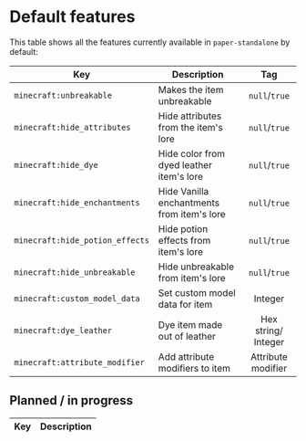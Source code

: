 # Default features

This table shows all the features currently available in `paper-standalone` by default:

| Key                             | Description                                |           Tag           |
|---------------------------------|--------------------------------------------|:-----------------------:|
| `minecraft:unbreakable`         | Makes the item unbreakable                 |      `null`/`true`      |
| `minecraft:hide_attributes`     | Hide attributes from the item's lore       |      `null`/`true`      |
| `minecraft:hide_dye`            | Hide color from dyed leather item's lore   |      `null`/`true`      |
| `minecraft:hide_enchantments`   | Hide Vanilla enchantments from item's lore |      `null`/`true`      |
| `minecraft:hide_potion_effects` | Hide potion effects from item's lore       |      `null`/`true`      |
| `minecraft:hide_unbreakable`    | Hide unbreakable from item's lore          |      `null`/`true`      |
| `minecraft:custom_model_data`   | Set custom model data for item             |         Integer         |
| `minecraft:dye_leather`         | Dye item made out of leather               | Hex string/<br/>Integer |
| `minecraft:attribute_modifier`  | Add attribute modifiers to item            |   Attribute modifier    |

## Planned / in progress

| Key | Description |
|-----|-------------|
